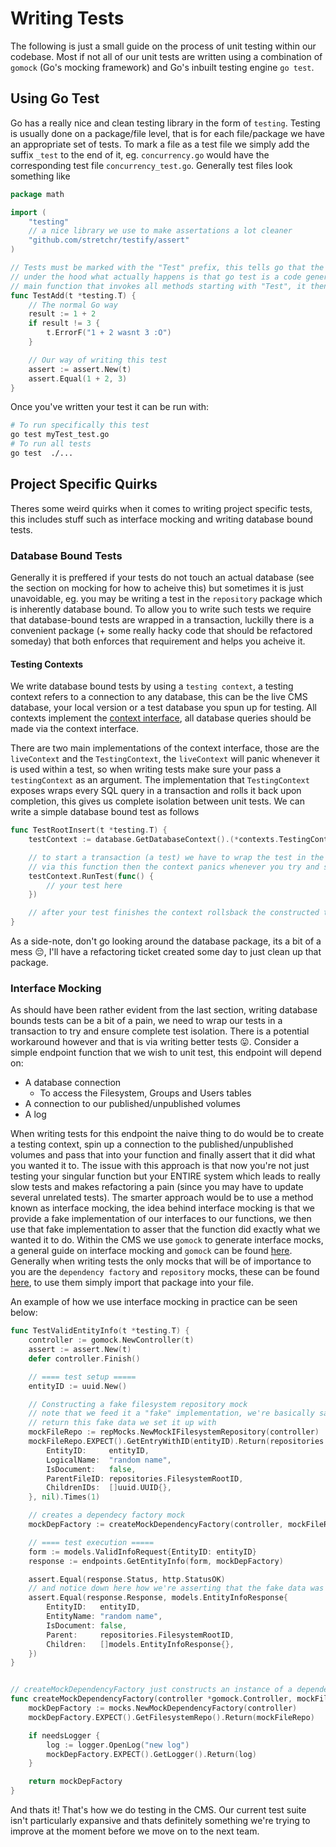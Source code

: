 # Writing Tests
The following is just a small guide on the process of unit testing within our codebase. Most if not all of our unit tests are written using a combination of `gomock` (Go's mocking framework) and Go's inbuilt testing engine `go test`.

## Using Go Test
Go has a really nice and clean testing library in the form of `testing`. Testing is usually done on a package/file level, that is for each file/package we have an appropriate set of tests. To mark a file as a test file we simply add the suffix `_test` to the end of it, eg. `concurrency.go` would have the corresponding test file `concurrency_test.go`. Generally test files look something like
```go
package math

import (
    "testing"
    // a nice library we use to make assertations a lot cleaner
    "github.com/stretchr/testify/assert"
)

// Tests must be marked with the "Test" prefix, this tells go that the following method is a test
// under the hood what actually happens is that go test is a code generation tool, this code generation tool generates a
// main function that invokes all methods starting with "Test", it then compiles and runs this generated file
func TestAdd(t *testing.T) {
    // The normal Go way
    result := 1 + 2
    if result != 3 {
        t.ErrorF("1 + 2 wasnt 3 :O")
    }

    // Our way of writing this test
    assert := assert.New(t)
    assert.Equal(1 + 2, 3)
}
```
Once you've written your test it can be run with:
```sh
# To run specifically this test
go test myTest_test.go
# To run all tests
go test  ./...
```

## Project Specific Quirks
Theres some weird quirks when it comes to writing project specific tests, this includes stuff such as interface mocking and writing database bound tests.

### Database Bound Tests
Generally it is preffered if your tests do not touch an actual database (see the section on mocking for how to acheive this) but sometimes it is just unavoidable, eg. you may be writing a test in the `repository` package which is inherently database bound. To allow you to write such tests we require that database-bound tests are wrapped in a transaction, luckilly there is a convenient package (+ some really hacky code that should be refactored someday) that both enforces that requirement and helps you acheive it.

#### Testing Contexts
We write database bound tests by using a `testing context`, a testing context refers to a connection to any database, this can be the live CMS database, your local version or a test database you spun up for testing. All contexts implement the [context interface](https://github.com/csesoc/website/blob/main/backend/database/contexts/main.go#L25), all database queries should be made via the context interface.

There are two main implementations of the context interface, those are the `liveContext` and the `TestingContext`, the `liveContext` will panic whenever it is used within a test, so when writing tests make sure your pass a `testingContext` as an argument. The implementation that `TestingContext` exposes wraps every SQL query in a transaction and rolls it back upon completion, this gives us complete isolation between unit tests. We can write a simple database bound test as follows
```go
func TestRootInsert(t *testing.T) {
    testContext := database.GetDatabaseContext().(*contexts.TestingContext)

    // to start a transaction (a test) we have to wrap the test in the runTest function, if we do not run our tests
    // via this function then the context panics whenever you try and send a query (for good reason :P)
    testContext.RunTest(func() {
        // your test here
    })

    // after your test finishes the context rollsback the constructed transaction
}
```

As a side-note, don't go looking around the database package, its a bit of a mess 😔, I'll have a refactoring ticket created some day to just clean up that package. 

### Interface Mocking
As should have been rather evident from the last section, writing database bounds tests can be a bit of a pain, we need to wrap our tests in a transaction to try and ensure complete test isolation. There is a potential workaround however and that is via writing better tests 😛. Consider a simple endpoint function that we wish to unit test, this endpoint will depend on:
 - A database connection
    - To access the Filesystem, Groups and Users tables
 - A connection to our published/unpublished volumes
 - A log

When writing tests for this endpoint the naive thing to do would be to create a testing context, spin up a connection to the published/unpublished volumes and pass that into your function and finally assert that it did what you wanted it to. The issue with this approach is that now you're not just testing your singular function but your ENTIRE system which leads to really slow tests and makes refactoring a pain (since you may have to update several unrelated tests). The smarter approach would be to use a method known as interface mocking, the idea behind interface mocking is that we provide a fake implementation of our interfaces to our functions, we then use that fake implementation to asser that the function did exactly what we wanted it to do. Within the CMS we use `gomock` to generate interface mocks, a general guide on interface mocking and `gomock` can be found [here](https://thedevelopercafe.com/articles/mocking-interfaces-in-go-with-gomock-670b1a640b00). Generally when writing tests the only mocks that will be of importance to you are the `dependency factory` and `repository` mocks, these can be found [here](https://github.com/csesoc/website/blob/main/backend/database/repositories/mocks/models_mock.go), to use them simply import that package into your file. 

An example of how we use interface mocking in practice can be seen below:
```go
func TestValidEntityInfo(t *testing.T) {
	controller := gomock.NewController(t)
	assert := assert.New(t)
	defer controller.Finish()

	// ==== test setup =====
	entityID := uuid.New()

	// Constructing a fake filesystem repository mock
	// note that we feed it a "fake" implementation, we're basically saying that whenever this fake function is called
	// return this fake data we set it up with
	mockFileRepo := repMocks.NewMockIFilesystemRepository(controller)
	mockFileRepo.EXPECT().GetEntryWithID(entityID).Return(repositories.FilesystemEntry{
		EntityID:     entityID,
		LogicalName:  "random name",
		IsDocument:   false,
		ParentFileID: repositories.FilesystemRootID,
		ChildrenIDs:  []uuid.UUID{},
	}, nil).Times(1)

	// creates a dependecy factory mock
	mockDepFactory := createMockDependencyFactory(controller, mockFileRepo, true)

	// ==== test execution =====
	form := models.ValidInfoRequest{EntityID: entityID}
	response := endpoints.GetEntityInfo(form, mockDepFactory)

	assert.Equal(response.Status, http.StatusOK)
	// and notice down here how we're asserting that the fake data was created
	assert.Equal(response.Response, models.EntityInfoResponse{
		EntityID:   entityID,
		EntityName: "random name",
		IsDocument: false,
		Parent:     repositories.FilesystemRootID,
		Children:   []models.EntityInfoResponse{},
	})
}


// createMockDependencyFactory just constructs an instance of a dependency factory mock
func createMockDependencyFactory(controller *gomock.Controller, mockFileRepo *repMocks.MockIFilesystemRepository, needsLogger bool) *mocks.MockDependencyFactory {
	mockDepFactory := mocks.NewMockDependencyFactory(controller)
	mockDepFactory.EXPECT().GetFilesystemRepo().Return(mockFileRepo)

	if needsLogger {
		log := logger.OpenLog("new log")
		mockDepFactory.EXPECT().GetLogger().Return(log)
	}

	return mockDepFactory
}
```

And thats it! That's how we do testing in the CMS. Our current test suite isn't particularly expansive and thats definitely something we're trying to improve at the moment before we move on to the next team. 